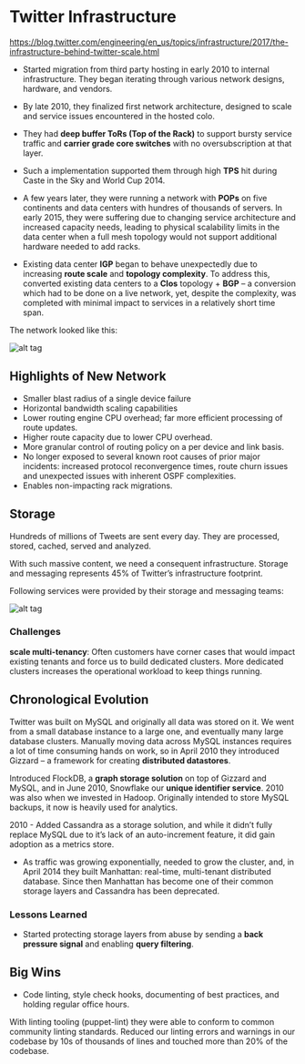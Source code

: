 # Twitter Infrastructure

https://blog.twitter.com/engineering/en_us/topics/infrastructure/2017/the-infrastructure-behind-twitter-scale.html

- Started migration from third party hosting in early 2010 to internal infrastructure. They began iterating through
various network designs, hardware, and vendors.

- By late 2010, they finalized first network architecture, designed to scale and service issues encountered in the hosted
colo.

- They had **deep buffer ToRs (Top of the Rack)** to support bursty service traffic and **carrier grade core switches** with 
no oversubscription at that layer.

- Such a implementation supported them through high **TPS** hit during Caste in the Sky and World Cup 2014.

- A few years later, they were running a network with **POPs** on five continents and data centers with hundres of thousands
of servers. In early 2015, they were suffering due to changing service architecture and increased capacity needs, leading to
physical scalability limits in the data center when a full mesh topology would not support additional hardware needed to add
racks.

- Existing data center **IGP** began to behave unexpectedly due to increasing **route scale** and **topology complexity**.
To address this, converted existing data centers to a **Clos** topology + **BGP** – a conversion which had to be done on a live network, yet, despite the complexity, was completed with minimal impact to services in a relatively short time span.

The network looked like this:

![alt tag](https://blog.twitter.com/content/dam/blog-twitter/engineering/en_us/infrastructure/2017/behind-twitter-scale/eng_infra_007.png.img.fullhd.medium.png)

## Highlights of New Network

- Smaller blast radius of a single device failure
- Horizontal bandwidth scaling capabilities
- Lower routing engine CPU overhead; far more efficient processing of route updates.
- Higher route capacity due to lower CPU overhead.
- More granular control of routing policy on a per device and link basis.
- No longer exposed to several known root causes of prior major incidents: increased protocol reconvergence times, route churn issues and unexpected issues with inherent OSPF complexities.
- Enables non-impacting rack migrations.

## Storage

Hundreds of millions of Tweets are sent every day. They are processed, stored, cached, served and analyzed.

With such massive content, we need a consequent infrastructure. Storage and messaging represents 45% of Twitter’s infrastructure footprint.

Following services were provided by their storage and messaging teams:

![alt tag](https://blog.twitter.com/content/dam/blog-twitter/engineering/en_us/infrastructure/2017/behind-twitter-scale/eng_infra_002.png.img.fullhd.medium.png)

### Challenges

**scale multi-tenancy**: Often customers have corner cases that would impact existing tenants and force us to build dedicated clusters. More dedicated clusters increases the operational workload to keep things running.

## Chronological Evolution

Twitter was built on MySQL and originally all data was stored on it. We went from a small database instance to a large one, and eventually many large database clusters. Manually moving data across MySQL instances requires a lot of time consuming hands on work, so in April 2010 they introduced Gizzard – a framework for creating **distributed datastores**.

Introduced FlockDB, a **graph storage solution** on top of Gizzard and MySQL, and in June 2010, Snowflake our **unique identifier service**. 2010 was also when we invested in Hadoop. Originally intended to store MySQL backups, it now is heavily used for analytics.

2010 - Added Cassandra as a storage solution, and while it didn’t fully replace MySQL due to it’s lack of an auto-increment feature, it did gain adoption as a metrics store.

- As traffic was growing exponentially, needed to grow the cluster, and, in April 2014 they built Manhattan: real-time, multi-tenant distributed database. Since then Manhattan has become one of their common storage layers and Cassandra has been deprecated.

### Lessons Learned

- Started protecting storage layers from abuse by sending a **back pressure signal** and enabling **query filtering**.

## Big Wins

- Code linting, style check hooks, documenting of best practices, and holding regular office hours.

With linting tooling (puppet-lint) they were able to conform to common community linting standards. Reduced our linting errors and warnings in our codebase by 10s of thousands of lines and touched more than 20% of the codebase.
